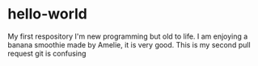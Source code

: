 # hello-world
My first respository
I'm new programming but old to life.  I am enjoying a banana smoothie made by Amelie, it is very good.
This is my second pull request git is confusing
